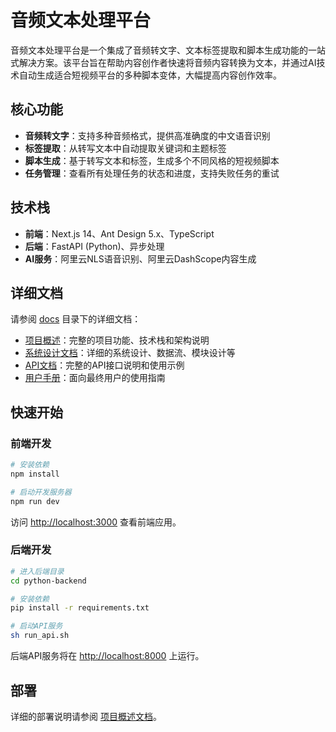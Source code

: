 # 音频文本处理平台

音频文本处理平台是一个集成了音频转文字、文本标签提取和脚本生成功能的一站式解决方案。该平台旨在帮助内容创作者快速将音频内容转换为文本，并通过AI技术自动生成适合短视频平台的多种脚本变体，大幅提高内容创作效率。

## 核心功能

- **音频转文字**：支持多种音频格式，提供高准确度的中文语音识别
- **标签提取**：从转写文本中自动提取关键词和主题标签
- **脚本生成**：基于转写文本和标签，生成多个不同风格的短视频脚本
- **任务管理**：查看所有处理任务的状态和进度，支持失败任务的重试

## 技术栈

- **前端**：Next.js 14、Ant Design 5.x、TypeScript
- **后端**：FastAPI (Python)、异步处理
- **AI服务**：阿里云NLS语音识别、阿里云DashScope内容生成

## 详细文档

请参阅 [docs](./docs) 目录下的详细文档：

- [项目概述](./docs/README.md)：完整的项目功能、技术栈和架构说明
- [系统设计文档](./docs/系统设计文档.md)：详细的系统设计、数据流、模块设计等
- [API文档](./docs/API文档.md)：完整的API接口说明和使用示例
- [用户手册](./docs/用户手册.md)：面向最终用户的使用指南

## 快速开始

### 前端开发

```bash
# 安装依赖
npm install

# 启动开发服务器
npm run dev
```

访问 [http://localhost:3000](http://localhost:3000) 查看前端应用。

### 后端开发

```bash
# 进入后端目录
cd python-backend

# 安装依赖
pip install -r requirements.txt

# 启动API服务
sh run_api.sh
```

后端API服务将在 [http://localhost:8000](http://localhost:8000) 上运行。

## 部署

详细的部署说明请参阅 [项目概述文档](./docs/README.md#部署指南)。
